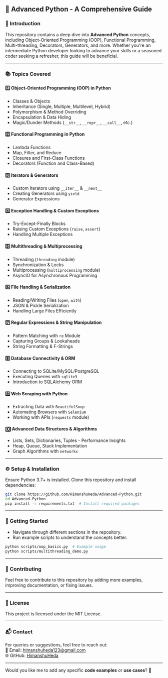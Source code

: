 ## **🚀 Advanced Python - A Comprehensive Guide**  

### **📌 Introduction**  
This repository contains a deep dive into **Advanced Python** concepts, including Object-Oriented Programming (OOP), Functional Programming, Multi-threading, Decorators, Generators, and more. Whether you're an intermediate Python developer looking to advance your skills or a seasoned coder seeking a refresher, this guide will be beneficial.  

---

### **📚 Topics Covered**  

#### **1️⃣ Object-Oriented Programming (OOP) in Python**  
- Classes & Objects  
- Inheritance (Single, Multiple, Multilevel, Hybrid)  
- Polymorphism & Method Overriding  
- Encapsulation & Data Hiding  
- Magic/Dunder Methods (`__str__`, `__repr__`, `__call__`, etc.)  

#### **2️⃣ Functional Programming in Python**  
- Lambda Functions  
- Map, Filter, and Reduce  
- Closures and First-Class Functions  
- Decorators (Function and Class-Based)  

#### **3️⃣ Iterators & Generators**  
- Custom Iterators using `__iter__` & `__next__`  
- Creating Generators using `yield`  
- Generator Expressions  

#### **4️⃣ Exception Handling & Custom Exceptions**  
- Try-Except-Finally Blocks  
- Raising Custom Exceptions (`raise`, `assert`)  
- Handling Multiple Exceptions  

#### **5️⃣ Multithreading & Multiprocessing**  
- Threading (`threading` module)  
- Synchronization & Locks  
- Multiprocessing (`multiprocessing` module)  
- AsyncIO for Asynchronous Programming  

#### **6️⃣ File Handling & Serialization**  
- Reading/Writing Files (`open`, `with`)  
- JSON & Pickle Serialization  
- Handling Large Files Efficiently  

#### **7️⃣ Regular Expressions & String Manipulation**  
- Pattern Matching with `re` Module  
- Capturing Groups & Lookaheads  
- String Formatting & F-Strings  

#### **8️⃣ Database Connectivity & ORM**  
- Connecting to SQLite/MySQL/PostgreSQL  
- Executing Queries with `sqlite3`  
- Introduction to SQLAlchemy ORM  

#### **9️⃣ Web Scraping with Python**  
- Extracting Data with `BeautifulSoup`  
- Automating Browsers with `Selenium`  
- Working with APIs (`requests` module)  

#### **🔟 Advanced Data Structures & Algorithms**  
- Lists, Sets, Dictionaries, Tuples - Performance Insights  
- Heap, Queue, Stack Implementation  
- Graph Algorithms with `networkx`  

---

### **⚙️ Setup & Installation**  
Ensure Python 3.7+ is installed. Clone this repository and install dependencies:  

```bash
git clone https://github.com/HimanshuHeda/Advanced-Python.git
cd Advanced-Python
pip install -r requirements.txt  # Install required packages
```

---

### **🚀 Getting Started**  
- Navigate through different sections in the repository.  
- Run example scripts to understand the concepts better.  

```bash
python scripts/oop_basics.py  # Example usage
python scripts/multithreading_demo.py
```

---

### **📌 Contributing**  
Feel free to contribute to this repository by adding more examples, improving documentation, or fixing issues.  

---

### **📜 License**  
This project is licensed under the MIT License.  

---

### **📬 Contact**  
For queries or suggestions, feel free to reach out:  
📧 Email: himanshuheda123@gmail.com  
🌐 GitHub: [HimanshuHeda](https://github.com/HimanshuHeda)  

---

Would you like me to add any specific **code examples** or **use cases**? 🚀
